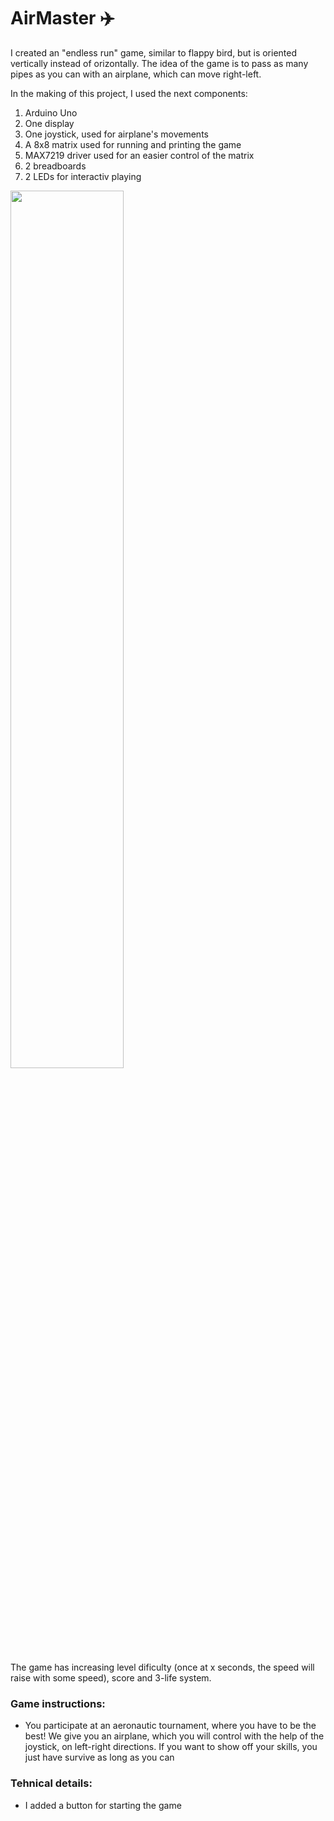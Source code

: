 # AirMaster :airplane:

I created an "endless run" game, similar to flappy bird, but is oriented vertically instead of orizontally. The idea of the game is to pass as many pipes as you can with an airplane, which can move right-left.

In the making of this project, I used the next components:
1. Arduino Uno
2. One display
3. One joystick, used for airplane's movements
4. A 8x8 matrix used for running and printing the game
5. MAX7219 driver used for an easier control of the matrix
6. 2 breadboards
7. 2 LEDs for interactiv playing

<img src="/Gallery/20171204_210451.jpg" width="60%" height="60%">

The game has increasing level dificulty (once at x seconds, the speed will raise with some speed), score and 3-life system.

### Game instructions:

* You participate at an aeronautic tournament, where you have to be the best! We give you an airplane, which you will control with the help of the joystick, on left-right directions. If you want to show off your skills, you just have survive as long as you can


### Tehnical details:

* I added a button for starting the game

	
